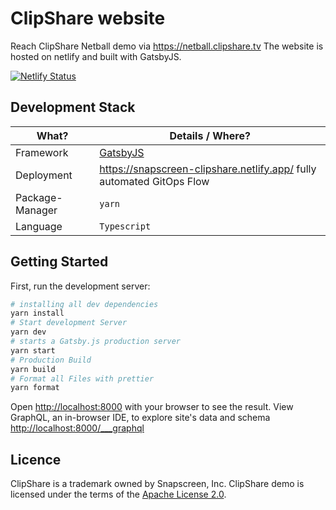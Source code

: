 # ClipShare website

Reach ClipShare Netball demo via https://netball.clipshare.tv
The website is hosted on netlify and built with GatsbyJS.

[![Netlify Status](https://api.netlify.com/api/v1/badges/7c0e857a-d309-4f4c-9aa6-6fc10fb16594/deploy-status)](https://app.netlify.com/sites/clipshare-demo/deploys)

## Development Stack

| What?           | Details / Where?                                                      |
| --------------- | --------------------------------------------------------------------- |
| Framework       | [GatsbyJS](https://www.gatsbyjs.com/)                                 |
| Deployment      | https://snapscreen-clipshare.netlify.app/ fully automated GitOps Flow |
| Package-Manager | `yarn`                                                                |
| Language        | `Typescript`                                                          |

## Getting Started

First, run the development server:

```bash
# installing all dev dependencies
yarn install
# Start development Server
yarn dev
# starts a Gatsby.js production server
yarn start
# Production Build
yarn build
# Format all Files with prettier
yarn format

```

Open [http://localhost:8000](http://localhost:8000) with your browser to see the result.
View GraphQL, an in-browser IDE, to explore site's data and schema [http://localhost:8000/\_\_\_graphql](http://localhost:8000/___graphql)

## Licence

ClipShare is a trademark owned by Snapscreen, Inc.
ClipShare demo is licensed under the terms of the [Apache License 2.0](LICENSE).
